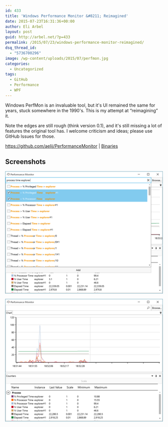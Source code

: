 ```yaml
---
id: 433
title: 'Windows Performance Monitor &#8211; Reimagined'
date: 2015-07-23T16:31:36+00:00
author: Eli Arbel
layout: post
guid: http://arbel.net/?p=433
permalink: /2015/07/23/windows-performance-monitor-reimagined/
dsq_thread_id:
  - "5736700296"
image: /wp-content/uploads/2015/07/perfmon.jpg
categories:
  - Uncategorized
tags:
  - GitHub
  - Performance
  - WPF
---
```

Windows PerfMon is an invaluable tool, but it's UI remained the same for years, stuck somewhere in the 1990's. This is my attempt at &#8220;reimagining&#8221; it.

<!--more-->

Note the edges are still rough (think version 0.1), and it's still missing a lot of features the original tool has. I welcome criticism and ideas; please use GitHub Issues for those.

<https://github.com/aelij/PerformanceMonitor> | [Binaries](https://github.com/aelij/PerformanceMonitor/releases/download/0.1/PerformanceMonitor-0.1.zip)

## Screenshots

<a href="https://raw.githubusercontent.com/aelij/PerformanceMonitor/master/content/screenshot2.png" target="_blank"><img src="https://raw.githubusercontent.com/aelij/PerformanceMonitor/master/content/screenshot2.png" alt="" /></a>

<a href="https://raw.githubusercontent.com/aelij/PerformanceMonitor/master/content/screenshot1.png" target="_blank"><img src="https://raw.githubusercontent.com/aelij/PerformanceMonitor/master/content/screenshot1.png" alt="" /></a>